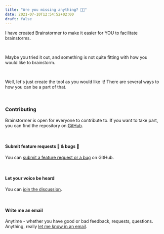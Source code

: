 ```yaml
---
title: "Are you missing anything? 👩‍💻"
date: 2021-07-10T12:54:52+02:00
draft: false
---
```


I have created Brainstormer to make it easier for YOU to facilitate brainstorms.

&nbsp;

Maybe you tried it out, and something is not quite fitting with how you would like to brainstorm.

&nbsp;

Well, let's just create the tool as you would like it! There are several ways to how you can be a part of that.

&nbsp;

### Contributing
Brainstormer is open for everyone to contribute to. If you want to take part, you can find the repository on [GitHub](https://github.com/LoneKP/brainstormer).

&nbsp;
#### Submit feature requests 🤚 & bugs 🐛
You can [submit a feature request or a bug](https://github.com/LoneKP/brainstormer/issues) on GitHub.

&nbsp;
#### Let your voice be heard
You can [join the discussion](https://github.com/LoneKP/brainstormer/discussions). 

&nbsp;
#### Write me an email
Anytime - whether you have good or bad feedback, requests, questions. Anything, really [let me know in an email](mailto:brainstormer.online@gmail.com).